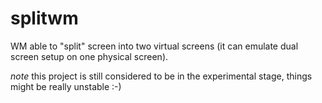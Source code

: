 splitwm
=======

WM able to "split" screen into two virtual screens (it can emulate dual screen setup on one physical screen).

*note* this project is still considered to be in the experimental stage, things might be really unstable :-)
